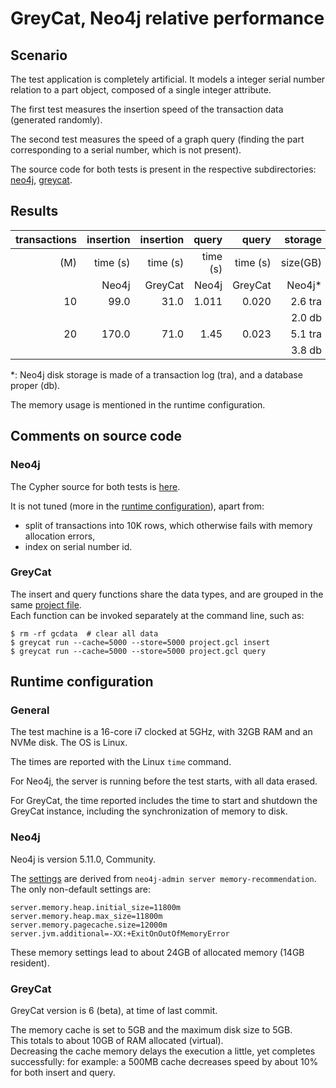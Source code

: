 
# GreyCat, Neo4j relative performance

## Scenario

The test application is completely artificial.
It models a integer serial number relation to a part object, composed of a single integer attribute.

The first test measures the insertion speed of the transaction data (generated randomly).  

The second test measures the speed of a graph query (finding the part corresponding to a serial number, which is not present).

The source code for both tests is present in the respective subdirectories: [neo4j](neo4j/), [greycat](greycat/).

## Results

| transactions | insertion | insertion | query    | query    | storage  | storage  |
| ---: | ---: | ---: | ---: | ---: | ---: | ---: |
| (M) | time (s)  | time (s)  | time (s) | time (s) | size(GB) | size(GB) |
|              | Neo4j     | GreyCat   | Neo4j    | GreyCat  | Neo4j*   | GreyCat  |
|      10      |   99.0   |     31.0   |   1.011  |    0.020 | 2.6 tra  |  0.26    |
|              |           |           |          |          | 2.0 db   |          |
|      20      |   170.0   |     71.0   |  1.45   |    0.023   | 5.1 tra  |  0.52    |
|              |           |           |          |          | 3.8 db   |          |

*: Neo4j disk storage is made of a transaction log (tra), and a database proper (db).  

The memory usage is mentioned in the runtime configuration.

## Comments on source code

### Neo4j

The Cypher source for both tests is [here](neo4j/).  

It is not tuned (more in the [runtime configuration](https://github.com/datathings/greycat-perf/blob/main/simple-nested/README.md#runtime-configuration)), apart from:

- split of transactions into 10K rows, which otherwise fails with memory allocation errors,
- index on serial number id.

### GreyCat

The insert and query functions share the data types, and are grouped in the same [project file](greycat/project.gcl).  
Each function can be invoked separately at the command line, such as:

```
$ rm -rf gcdata  # clear all data
$ greycat run --cache=5000 --store=5000 project.gcl insert
$ greycat run --cache=5000 --store=5000 project.gcl query
```

## Runtime configuration

### General

The test machine is a 16-core i7 clocked at 5GHz, with 32GB RAM and an NVMe disk.
The OS is Linux.   

The times are reported with the Linux `time` command.  

For Neo4j, the server is running before the test starts, with all data erased.

For GreyCat, the time reported includes the time to start and shutdown the GreyCat instance, including the synchronization of memory to disk.

### Neo4j

Neo4j is version 5.11.0, Community.

The [settings](neo4j/neo4j.conf) are derived from `neo4j-admin server memory-recommendation`.   
The only non-default settings are:
```
server.memory.heap.initial_size=11800m
server.memory.heap.max_size=11800m
server.memory.pagecache.size=12000m
server.jvm.additional=-XX:+ExitOnOutOfMemoryError
```
These memory settings lead to about 24GB of allocated memory (14GB resident).

### GreyCat

GreyCat version is 6 (beta), at time of last commit.

The memory cache is set to 5GB and the maximum disk size to 5GB.  
This totals to about 10GB of RAM allocated (virtual).  
Decreasing the cache memory delays the execution a little, yet completes successfully: 
for example: a 500MB cache decreases speed by about 10% for both insert and query.


